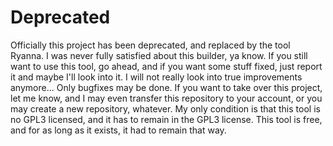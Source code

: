 # Deprecated

Officially this project has been deprecated, and replaced by the tool Ryanna.
I was never fully satisfied about this builder, ya know.
If you still want to use this tool, go ahead, and if you want some stuff fixed, just report it and maybe I'll look into it. I will not really look into true improvements anymore... Only bugfixes may be done.
If you want to take over this project, let me know, and I may even transfer this repository to your account, or you may create a new repository, whatever.
My only condition is that this tool is no GPL3 licensed, and it has to remain in the GPL3 license. This tool is free, and for as long as it exists, it had to remain that way.
